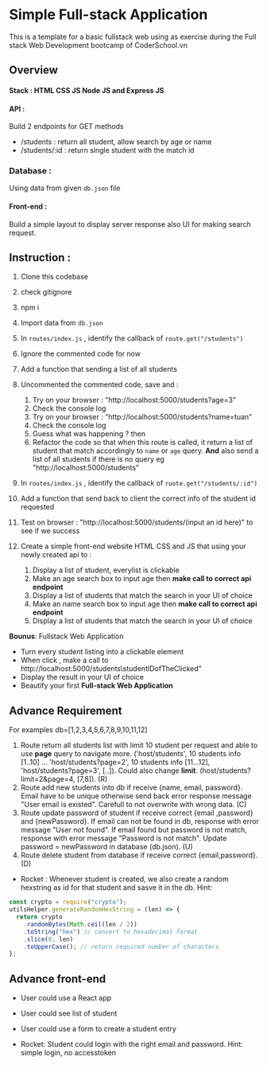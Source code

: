 # Simple Full-stack Application

This is a template for a basic fullstack web using as exercise during the Full stack Web Development bootcamp of CoderSchool.vn

## Overview

#### Stack : HTML CSS JS Node JS and Express JS

#### API :

Build 2 endpoints for GET methods

- /students : return all student, allow search by age or name
- /students/:id : return single student with the match id

### Database :

Using data from given `db.json` file

#### Front-end :

Build a simple layout to display server response also UI for making search request.

## Instruction :

1. Clone this codebase
2. check gitignore
3. npm i
4. Import data from `db.json`
5. In `routes/index.js` , identify the callback of `route.get("/students")`
6. Ignore the commented code for now
7. Add a function that sending a list of all students
8. Uncommented the commented code, save and :

   1. Try on your browser : "http://localhost:5000/students?age=3"
   2. Check the console log
   3. Try on your browser : "http://localhost:5000/students?name=tuan"
   4. Check the console log
   5. Guess what was happening ? then
   6. Refactor the code so that when this route is called, it return a list of student that match accordingly to `name` or `age` query. **And** also send a list of all students if there is no query eg "http://localhost:5000/students"

9. In `routes/index.js` , identify the callback of `ruote.get("/students/:id")`
10. Add a function that send back to client the correct info of the student id requested
11. Test on browser : "http://localhost:5000/students/(input an id here)" to see if we success

12. Create a simple front-end website HTML CSS and JS that using your newly created api to :
    1. Display a list of student, everylist is clickable
    2. Make an age search box to input age then **make call to correct api endpoint**
    3. Display a list of students that match the search in your UI of choice
    4. Make an name search box to input age then **make call to correct api endpoint**
    5. Display a list of students that match the search in your UI of choice

**Bounus**: Fullstack Web Application

- Turn every student listing into a clickable element
- When click , make a call to http://localhost:5000/students\studentIDofTheClicked"
- Display the result in your UI of choice
- Beautify your first **Full-stack Web Application**

## Advance Requirement

For examples db=[1,2,3,4,5,6,7,8,9,10,11,12]

1. Route return all students list with limit 10 student per request and able to use **page** query to navigate more. ('host/students', 10 students info [1..10] ... 'host/students?page=2', 10 students info [11...12], 'host/students?page=3', [..]). Could also change **limit**. (host/students?limit=2&page=4, [7,8]). (R)
2. Route add new students into db if receive {name, email, password}. Email have to be unique otherwise send back error response message "User email is existed". Carefull to not overwrite with wrong data. (C)
3. Route update password of student if receive correct {email ,password} and {newPassword}. If email can not be found in db, response with error message "User not found". If email found but password is not match, response with error message "Password is not match". Update password = newPassword in database (db.json). (U)
4. Route delete student from database if receive correct {email,password}. (D)

- Rocket : Whenever student is created, we also create a random hexstring as id for that student and sasve it in the db.
  Hint:

```js
const crypto = require("crypto");
utilsHelper.generateRandomHexString = (len) => {
  return crypto
    .randomBytes(Math.ceil(len / 2))
    .toString("hex") // convert to hexadecimal format
    .slice(0, len)
    .toUpperCase(); // return required number of characters
};
```

## Advance front-end

- User could use a React app
- User could see list of student
- User could use a form to create a student entry

- Rocket: Student could login with the right email and password. Hint: simple login, no accesstoken

